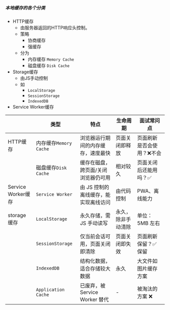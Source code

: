 ##### 本地缓存的各个分类
- HTTP缓存
	- 由服务器返回的HTTP响应头控制。
	- 策略
		- 协商缓存
		- 强缓存
	- 分为
		- 内存缓存 `Memory Cache`
		- 磁盘缓存 `Disk Cache`
- Storage缓存
	- 由JS手动控制
	- 如
		- `LocalStorage`
		- `SessionStorage`
		- `IndexedDB`
- Service Worker缓存

|                  | 类型                  | 特点                      | 生命周期      | 面试常问点         |
| ---------------- | ------------------- | ----------------------- | --------- | ------------- |
| HTTP缓存           | 内存缓存`Memory Cache`  | 浏览器运行期间的内存缓存，速度最快       | 页面关闭即释放   | 页面刷新是否会使用？❌不会 |
|                  | 磁盘缓存`Disk Cache`    | 缓存在磁盘，跨页面/关闭浏览器仍可用      | 相对较久      | 页面关闭后还能用吗？✅   |
| Service Worker缓存 | `Service Worker`    | 由 JS 控制的离线缓存，能实现离线访问    | 由代码控制     | PWA、离线能力      |
| storage缓存        | `LocalStorage`      | 永久存储，需 JS 手动读写          | 永久，除非手动清除 | 单位：5MB 左右     |
|                  | `SessionStorage`    | 仅当前会话可用，页面关闭即清除         | 页面关闭即失效   | 页面刷新保留？✅ 保留   |
|                  | `IndexedDB`         | 结构化数据，适合存储较大数据          | 永久        | 大文件如图片缓存方案    |
|                  | `Application Cache` | 已废弃，被 Service Worker 替代 | -         | 被淘汰的方案 ❌      |
